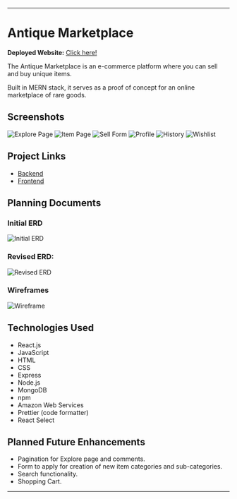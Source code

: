 
---

# Antique Marketplace

**Deployed Website:** [Click here!](https://marketplace-frontend-self.vercel.app/)

The Antique Marketplace is an e-commerce platform where you can sell and buy unique items. 

Built in MERN stack, it serves as a proof of concept for an online marketplace of rare goods.

## Screenshots

![Explore Page](public/Explore.png)
![Item Page](public/ItemDetail.png)
![Sell Form](public/SellItem.png)
![Profile](public/Profile.png)
![History](public/History.png)
![Wishlist](public/Wishlist.png)


## Project Links
* [Backend](https://github.com/AliHussain-arch/MARKETPLACE-BACKEND)
* [Frontend](https://github.com/AliHussain-arch/MARKETPLACE-FRONTEND)

## Planning Documents

### Initial ERD

![Initial ERD](public/ERD%20Initial.png)

### Revised ERD:

![Revised ERD](public/ERD%20mid.png)

### Wireframes

![Wireframe](public/WireFrame.png)

## Technologies Used

- React.js
- JavaScript
- HTML
- CSS
- Express
- Node.js
- MongoDB
- npm
- Amazon Web Services
- Prettier (code formatter)
- React Select

## Planned Future Enhancements

- Pagination for Explore page and comments.
- Form to apply for creation of new item categories and sub-categories.
- Search functionality.
- Shopping Cart.

---

